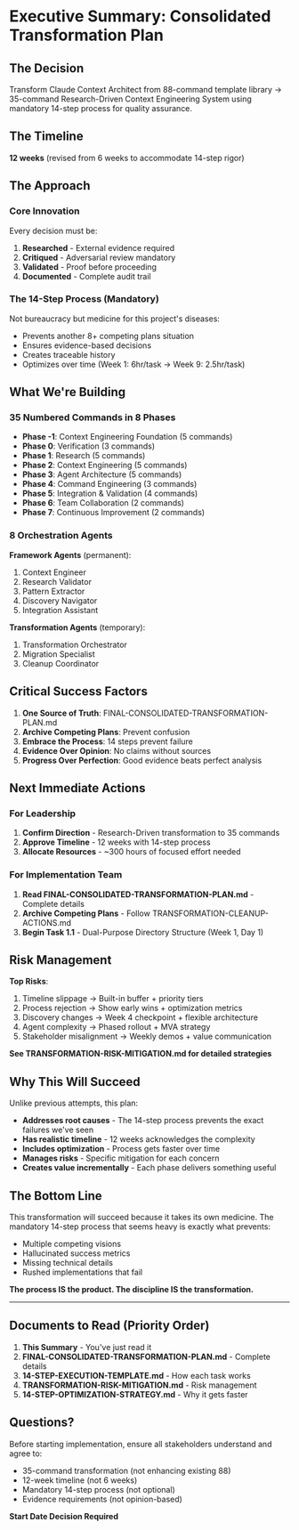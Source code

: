 # Executive Summary: Consolidated Transformation Plan

## The Decision

Transform Claude Context Architect from 88-command template library → 35-command Research-Driven Context Engineering System using mandatory 14-step process for quality assurance.

## The Timeline

**12 weeks** (revised from 6 weeks to accommodate 14-step rigor)

## The Approach

### Core Innovation
Every decision must be:
1. **Researched** - External evidence required
2. **Critiqued** - Adversarial review mandatory  
3. **Validated** - Proof before proceeding
4. **Documented** - Complete audit trail

### The 14-Step Process (Mandatory)
Not bureaucracy but medicine for this project's diseases:
- Prevents another 8+ competing plans situation
- Ensures evidence-based decisions
- Creates traceable history
- Optimizes over time (Week 1: 6hr/task → Week 9: 2.5hr/task)

## What We're Building

### 35 Numbered Commands in 8 Phases
- **Phase -1**: Context Engineering Foundation (5 commands)
- **Phase 0**: Verification (3 commands)
- **Phase 1**: Research (5 commands)
- **Phase 2**: Context Engineering (5 commands)
- **Phase 3**: Agent Architecture (5 commands)
- **Phase 4**: Command Engineering (3 commands)
- **Phase 5**: Integration & Validation (4 commands)
- **Phase 6**: Team Collaboration (2 commands)
- **Phase 7**: Continuous Improvement (2 commands)

### 8 Orchestration Agents
**Framework Agents** (permanent):
1. Context Engineer
2. Research Validator
3. Pattern Extractor
4. Discovery Navigator
5. Integration Assistant

**Transformation Agents** (temporary):
1. Transformation Orchestrator
2. Migration Specialist
3. Cleanup Coordinator

## Critical Success Factors

1. **One Source of Truth**: FINAL-CONSOLIDATED-TRANSFORMATION-PLAN.md
2. **Archive Competing Plans**: Prevent confusion
3. **Embrace the Process**: 14 steps prevent failure
4. **Evidence Over Opinion**: No claims without sources
5. **Progress Over Perfection**: Good evidence beats perfect analysis

## Next Immediate Actions

### For Leadership
1. **Confirm Direction** - Research-Driven transformation to 35 commands
2. **Approve Timeline** - 12 weeks with 14-step process
3. **Allocate Resources** - ~300 hours of focused effort needed

### For Implementation Team
1. **Read FINAL-CONSOLIDATED-TRANSFORMATION-PLAN.md** - Complete details
2. **Archive Competing Plans** - Follow TRANSFORMATION-CLEANUP-ACTIONS.md
3. **Begin Task 1.1** - Dual-Purpose Directory Structure (Week 1, Day 1)

## Risk Management

**Top Risks**:
1. Timeline slippage → Built-in buffer + priority tiers
2. Process rejection → Show early wins + optimization metrics
3. Discovery changes → Week 4 checkpoint + flexible architecture
4. Agent complexity → Phased rollout + MVA strategy
5. Stakeholder misalignment → Weekly demos + value communication

**See TRANSFORMATION-RISK-MITIGATION.md for detailed strategies**

## Why This Will Succeed

Unlike previous attempts, this plan:
- **Addresses root causes** - The 14-step process prevents the exact failures we've seen
- **Has realistic timeline** - 12 weeks acknowledges the complexity
- **Includes optimization** - Process gets faster over time
- **Manages risks** - Specific mitigation for each concern
- **Creates value incrementally** - Each phase delivers something useful

## The Bottom Line

This transformation will succeed because it takes its own medicine. The mandatory 14-step process that seems heavy is exactly what prevents:
- Multiple competing visions
- Hallucinated success metrics
- Missing technical details
- Rushed implementations that fail

**The process IS the product. The discipline IS the transformation.**

---

## Documents to Read (Priority Order)

1. **This Summary** - You've just read it
2. **FINAL-CONSOLIDATED-TRANSFORMATION-PLAN.md** - Complete details
3. **14-STEP-EXECUTION-TEMPLATE.md** - How each task works
4. **TRANSFORMATION-RISK-MITIGATION.md** - Risk management
5. **14-STEP-OPTIMIZATION-STRATEGY.md** - Why it gets faster

## Questions?

Before starting implementation, ensure all stakeholders understand and agree to:
- 35-command transformation (not enhancing existing 88)
- 12-week timeline (not 6 weeks)
- Mandatory 14-step process (not optional)
- Evidence requirements (not opinion-based)

**Start Date Decision Required**